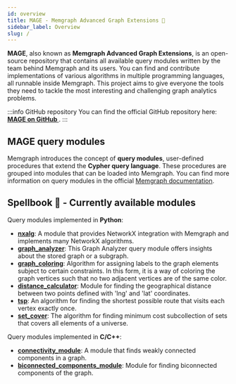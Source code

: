 ```yaml
---
id: overview
title: MAGE - Memgraph Advanced Graph Extensions 🔮
sidebar_label: Overview
slug: /
---
```


**MAGE**, also known as **Memgraph Advanced Graph Extensions**, is an
open-source repository that contains all available query modules written by the
team behind Memgraph and its users. You can find and contribute implementations
of various algorithms in multiple programming languages, all runnable inside
Memgraph. This project aims to give everyone the tools they need to tackle the
most interesting and challenging graph analytics problems. 

:::info GitHub repository 
You can find the official GitHub repository here: **[MAGE on GitHub
](https://github.com/memgraph/mage)**.
:::

## MAGE query modules

Memgraph introduces the concept of **query modules**, user-defined procedures
that extend the **Cypher query language**. These procedures are grouped into
modules that can be loaded into Memgraph. You can find more information on query
modules in the official [Memgraph
documentation](https://docs.memgraph.com/memgraph/database-functionalities/query-modules/built-in-query-modules).

## Spellbook 📖 - Currently available modules

Query modules implemented in **Python**:
* **[nxalg](/query-modules/python/nxalg.md)**: A module that provides NetworkX
  integration with Memgraph and implements many NetworkX algorithms.  
* **[graph_analyzer](/query-modules/python/graph-analyzer.md)**: This Graph
  Analyzer query module offers insights about the stored graph or a subgraph.
* **[graph_coloring](/query-modules/python/graph-analyzer.md)**: Algorithm for
  assigning labels to the graph elements subject to certain constraints. In this
  form, it is a way of coloring the graph vertices such that no two adjacent
  vertices are of the same color.
* **[distance_calculator](/query-modules/python/distance-calculator.md)**:
  Module for finding the geographical distance between two points defined with
  'lng' and 'lat' coordinates.
* **[tsp](/query-modules/python/tsp.md)**: An algorithm for finding the shortest
  possible route that visits each vertex exactly once.
* **[set_cover](/query-modules/python/set-cover.md)**: The algorithm for finding
  minimum cost subcollection of sets that covers all elements of a universe.

Query modules implemented in **C/C++**:
* **[connectivity_module](https://github.com/memgraph/mage/tree/main/cpp/connectivity_module)**:
  A module that finds weakly connected components in a graph.
* **[biconnected_components_module](https://github.com/memgraph/mage/tree/main/cpp/biconnected_components_module)**:
  Module for finding biconnected components of the graph.

